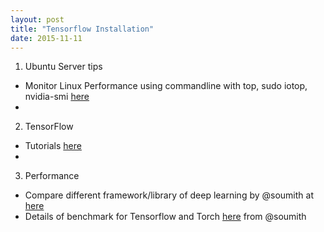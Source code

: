 ```yaml
---
layout: post
title: "Tensorflow Installation"
date: 2015-11-11
---
```

1. Ubuntu Server tips
  * Monitor Linux Performance using commandline with top, sudo iotop, nvidia-smi [here](http://www.tecmint.com/command-line-tools-to-monitor-linux-performance/)
  * 
2. TensorFlow
  * Tutorials [here](http://tensorflow.org/tutorials)
  * 
3. Performance
  * Compare different framework/library of deep learning by @soumith at [here](https://github.com/soumith/convnet-benchmarks)
  * Details of benchmark for Tensorflow and Torch [here](https://github.com/soumith/convnet-benchmarks/issues/66)
from @soumith

